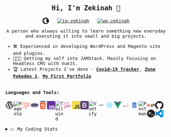 <samp>
<h2 align="center">Hi, I'm Zekinah 👋</h2>
<p align="center">
<a href="https://www.zekinahlecaros.com/" target="blank"><img align="center" src=https://raw.githubusercontent.com/iconic/open-iconic/master/svg/globe.svg alt="zekinalecaros.com" height="20" width="20" /></a>
&emsp;
<a href="https://ph.linkedin.com/in/zekinah" target="blank"><img align="center" src=https://cdn.jsdelivr.net/npm/simple-icons@3.0.1/icons/linkedin.svg alt="in-zekinah" height="20" width="20" /></a>
  &emsp;
<a href="https://profiles.wordpress.org/zekinah/" target="blank"><img align="center" src=https://cdn.jsdelivr.net/npm/simple-icons@3.0.1/icons/wordpress.svg alt="wp-zekinah" height="20" width="20" /></a>
</p>
<p align="center">
A person who always willing to learn something new everyday and executing it into small and big projects.
</p>

- 🛠 Experienced in developing WordPress and Magento site and plugins.
- 👩🏻‍💻 Getting my self into JAMStack. Mainly focusing on Headless CMS with VueJS.
- 🏆 Latest Projects I've done - **[Covid-19 Tracker](https://github.com/zekinah/pandemiccovid-19)**, **[Zone Pokedex 2](https://github.com/zekinah/zone-pokedex2)**, **[My First Portfolio](https://github.com/zekinah/iamzekinah)** 
<br><br>

#### Languages and Tools:

<img align="left" alt="Wordpress" width="26px" src="https://raw.githubusercontent.com/github/explore/80688e429a7d4ef2fca1e82350fe8e3517d3494d/topics/wordpress/wordpress.png" />
<img align="left" alt="Magento" width="26px" src="https://avatars.githubusercontent.com/u/168457?s=26" />
<img align="left" alt="Laravel" width="26px" src="https://raw.githubusercontent.com/github/explore/56a826d05cf762b2b50ecbe7d492a839b04f3fbf/topics/laravel/laravel.png" />
<img align="left" alt="PHP" width="26px" src="https://raw.githubusercontent.com/github/explore/80688e429a7d4ef2fca1e82350fe8e3517d3494d/topics/php/php.png" />
<img align="left" alt="HTML5" width="26px" src="https://raw.githubusercontent.com/github/explore/80688e429a7d4ef2fca1e82350fe8e3517d3494d/topics/html/html.png" />
<img align="left" alt="CSS3" width="26px" src="https://raw.githubusercontent.com/github/explore/80688e429a7d4ef2fca1e82350fe8e3517d3494d/topics/css/css.png" />
<img align="left" alt="Tailwind" width="26px" src="https://avatars.githubusercontent.com/u/67109815?s=26" />
<img align="left" alt="Sass" width="26px" src="https://raw.githubusercontent.com/github/explore/80688e429a7d4ef2fca1e82350fe8e3517d3494d/topics/sass/sass.png" />
<img align="left" alt="JavaScript" width="26px" src="https://raw.githubusercontent.com/github/explore/80688e429a7d4ef2fca1e82350fe8e3517d3494d/topics/javascript/javascript.png" />
<img align="left" alt="Bootstrap" width="26px" src="https://raw.githubusercontent.com/github/explore/80688e429a7d4ef2fca1e82350fe8e3517d3494d/topics/bootstrap/bootstrap.png" />
<img align="left" alt="Vuetify" width="26px" src="https://avatars.githubusercontent.com/u/22138497?s=26" />
<img align="left" alt="JavaScript" width="26px" src="https://raw.githubusercontent.com/github/explore/80688e429a7d4ef2fca1e82350fe8e3517d3494d/topics/jquery/jquery.png" />
<img align="left" alt="React" width="26px" src="https://raw.githubusercontent.com/github/explore/80688e429a7d4ef2fca1e82350fe8e3517d3494d/topics/react/react.png" />
<img align="left" alt="Vue" width="26px" src="https://raw.githubusercontent.com/github/explore/80688e429a7d4ef2fca1e82350fe8e3517d3494d/topics/vue/vue.png" />
<img align="left" alt="MySQL" width="26px" src="https://raw.githubusercontent.com/github/explore/80688e429a7d4ef2fca1e82350fe8e3517d3494d/topics/mysql/mysql.png" />
<img align="left" alt="SQL" width="26px" src="https://raw.githubusercontent.com/github/explore/80688e429a7d4ef2fca1e82350fe8e3517d3494d/topics/sql/sql.png" />
<img align="left" alt="Postman" width="26px" src="https://avatars.githubusercontent.com/u/10251060?s=26" />
<img align="left" alt="Git" width="26px" src="https://raw.githubusercontent.com/github/explore/80688e429a7d4ef2fca1e82350fe8e3517d3494d/topics/git/git.png" />
<img align="left" alt="GitHub" width="26px" src="https://raw.githubusercontent.com/github/explore/78df643247d429f6cc873026c0622819ad797942/topics/github/github.png" />
<img align="left" alt="Terminal" width="26px" src="https://raw.githubusercontent.com/github/explore/80688e429a7d4ef2fca1e82350fe8e3517d3494d/topics/terminal/terminal.png" />
<img align="left" alt="Visual Studio Code" width="26px" src="https://raw.githubusercontent.com/github/explore/80688e429a7d4ef2fca1e82350fe8e3517d3494d/topics/visual-studio-code/visual-studio-code.png" />


<br><br><br><br>

<details>
    <summary>📈 My Coding Stats</summary>

<!--START_SECTION:waka-->
![Code Time](http://img.shields.io/badge/Code%20Time-6%2C241%20hrs%2019%20mins-blue)

![Profile Views](http://img.shields.io/badge/Profile%20Views-3-blue)

**🐱 My GitHub Data** 

> 📦 ? Used in GitHub's Storage 
 > 
> 🏆 828 Contributions in the Year 2025
 > 
> 🚫 Not Opted to Hire
 > 
> 📜 30 Public Repositories 
 > 
> 🔑 0 Private Repositories 
 > 
**I'm a Night 🦉** 

```text
🌞 Morning                708 commits         ██░░░░░░░░░░░░░░░░░░░░░░░   08.26 % 
🌆 Daytime                2018 commits        ██████░░░░░░░░░░░░░░░░░░░   23.53 % 
🌃 Evening                3338 commits        ██████████░░░░░░░░░░░░░░░   38.92 % 
🌙 Night                  2512 commits        ███████░░░░░░░░░░░░░░░░░░   29.29 % 
```
📅 **I'm Most Productive on Sunday** 

```text
Monday                   1252 commits        ████░░░░░░░░░░░░░░░░░░░░░   14.60 % 
Tuesday                  1120 commits        ███░░░░░░░░░░░░░░░░░░░░░░   13.06 % 
Wednesday                1207 commits        ████░░░░░░░░░░░░░░░░░░░░░   14.07 % 
Thursday                 1258 commits        ████░░░░░░░░░░░░░░░░░░░░░   14.67 % 
Friday                   1199 commits        ███░░░░░░░░░░░░░░░░░░░░░░   13.98 % 
Saturday                 1130 commits        ███░░░░░░░░░░░░░░░░░░░░░░   13.18 % 
Sunday                   1410 commits        ████░░░░░░░░░░░░░░░░░░░░░   16.44 % 
```


📊 **This Week I Spent My Time On** 

```text
💬 Programming Languages: 
PHP                      12 hrs 2 mins       █████████████░░░░░░░░░░░░   53.41 % 
JavaScript               5 hrs 29 mins       ██████░░░░░░░░░░░░░░░░░░░   24.35 % 
SCSS                     1 hr 55 mins        ██░░░░░░░░░░░░░░░░░░░░░░░   08.55 % 
Bash                     1 hr 9 mins         █░░░░░░░░░░░░░░░░░░░░░░░░   05.16 % 
Other                    45 mins             █░░░░░░░░░░░░░░░░░░░░░░░░   03.36 % 
```

**I Mostly Code in PHP** 

```text
PHP                      49 repos            ████████████████░░░░░░░░░   63.64 % 
HTML                     9 repos             ███░░░░░░░░░░░░░░░░░░░░░░   11.69 % 
JavaScript               7 repos             ██░░░░░░░░░░░░░░░░░░░░░░░   09.09 % 
CSS                      7 repos             ██░░░░░░░░░░░░░░░░░░░░░░░   09.09 % 
Hack                     1 repo              ░░░░░░░░░░░░░░░░░░░░░░░░░   01.30 % 
```




 Last Updated on 14/07/2025 21:18:45 UTC
<!--END_SECTION:waka-->
</details>
</samp>
